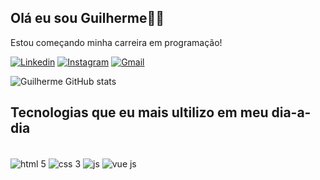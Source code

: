 ## Olá eu sou Guilherme✌🏻
Estou começando minha carreira em programação!



[![Linkedin](https://img.shields.io/badge/LinkedIn-0077B5?style=for-the-badge&logo=linkedin&logoColor=white)](https://www.linkedin.com/public-profile/settings?lipi=urn%3Ali%3Apage%3Ad_flagship3_profile_self_edit_contact-info%3BeRSp07LiQfatkVpdIteTwQ%3D%3D)
[![Instagram](https://img.shields.io/badge/Instagram-E4405F?style=for-the-badge&logo=instagram&logoColor=white)](https://instagram.com/gui_bass4)
[![Gmail](https://img.shields.io/badge/Gmail-D14836?style=for-the-badge&logo=gmail&logoColor=white)](https://gmail.com/go9006811@gmail.com)

![Guilherme GitHub stats](https://github-readme-stats.vercel.app/api?username=Guilherme&show_icons=true&theme=tokyonight)

## Tecnologias que eu mais ultilizo em meu dia-a-dia 

<div style="display: inline_block"></br>
  <img align="center" alt="html 5" src="https://img.shields.io/badge/HTML5-E34F26?style=for-the-badge&logo=html5&logoColor=white"/>
  <img align="center" alt="css 3" src="https://img.shields.io/badge/CSS3-1572B6?style=for-the-badge&logo=css3&logoColor=white"/>
  <img align="center" alt="js" src="https://img.shields.io/badge/JavaScript-F7DF1E?style=for-the-badge&logo=javascript&logoColor=black"/>
  <img align="center" alt="vue js" src="https://img.shields.io/badge/Vue.js-35495E?style=for-the-badge&logo=vue.js&logoColor=4FC08D"/>
</div>
